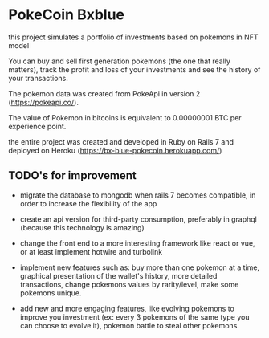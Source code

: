 # PokeCoin Bxblue

this project simulates a portfolio of investments based on pokemons in NFT model

You can buy and sell first generation pokemons (the one that really matters), track the profit and loss of your investments and see the history of your transactions.

The pokemon data was created from PokeApi in version 2 (https://pokeapi.co/).

The value of Pokemon in bitcoins is equivalent to 0.00000001 BTC per experience point.

the entire project was created and developed in Ruby on Rails 7 and deployed on Heroku (https://bx-blue-pokecoin.herokuapp.com/)

## TODO's for improvement

- migrate the database to mongodb when rails 7 becomes compatible, in order to increase the flexibility of the app

- create an api version for third-party consumption, preferably in graphql (because this technology is amazing)

- change the front end to a more interesting framework like react or vue, or at least implement hotwire and turbolink

- implement new features such as: buy more than one pokemon at a time, graphical presentation of the wallet's history, more detailed transactions, change pokemons values by  rarity/level, make some pokemons unique.

 - add new and more engaging features, like evolving pokemons to improve you investment (ex: every 3 pokemons of the same type you can choose to evolve it), pokemon battle to steal other pokemons.
